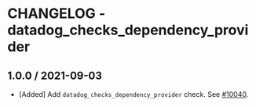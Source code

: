 # CHANGELOG - datadog_checks_dependency_provider

## 1.0.0 / 2021-09-03

* [Added] Add `datadog_checks_dependency_provider` check. See [#10040](https://github.com/DataDog/integrations-core/pull/10040).

